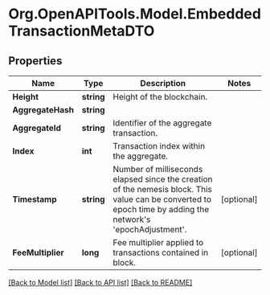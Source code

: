 # Org.OpenAPITools.Model.EmbeddedTransactionMetaDTO

## Properties

Name | Type | Description | Notes
------------ | ------------- | ------------- | -------------
**Height** | **string** | Height of the blockchain. | 
**AggregateHash** | **string** |  | 
**AggregateId** | **string** | Identifier of the aggregate transaction. | 
**Index** | **int** | Transaction index within the aggregate. | 
**Timestamp** | **string** | Number of milliseconds elapsed since the creation of the nemesis block. This value can be converted to epoch time by adding the network&#39;s &#39;epochAdjustment&#39;. | [optional] 
**FeeMultiplier** | **long** | Fee multiplier applied to transactions contained in block. | [optional] 

[[Back to Model list]](../README.md#documentation-for-models) [[Back to API list]](../README.md#documentation-for-api-endpoints) [[Back to README]](../README.md)

